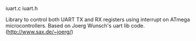 iuart.c
iuart.h

Library to control both UART TX and RX registers using interrupt on ATmega microcontrollers.
Based on Joerg Wunsch's uart lib code. (http://www.sax.de/~joerg/)

